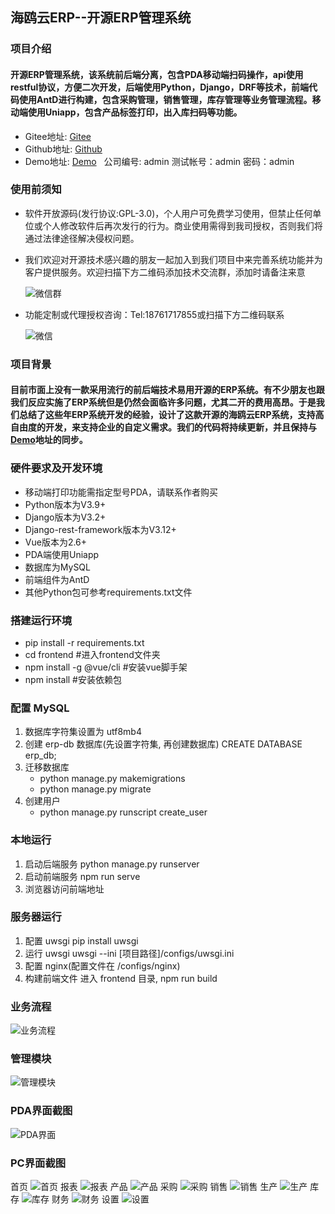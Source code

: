 ## 海鸥云ERP--开源ERP管理系统
### 项目介绍
#### 开源ERP管理系统，该系统前后端分离，包含PDA移动端扫码操作，api使用restful协议，方便二次开发，后端使用Python，Django，DRF等技术，前端代码使用AntD进行构建，包含采购管理，销售管理，库存管理等业务管理流程。移动端使用Uniapp，包含产品标签打印，出入库扫码等功能。
* Gitee地址: [Gitee](https://gitee.com/haioucloud/erp)
* Github地址: [Github](https://github.com/lianzhanshu/oms)
* Demo地址: [Demo](http://114.218.158.78:12222/) &nbsp;&nbsp;公司编号: admin  测试帐号：admin  密码：admin

### 使用前须知
* 软件开放源码(发行协议:GPL-3.0)，个人用户可免费学习使用，但禁止任何单位或个人修改软件后再次发行的行为。商业使用需得到我司授权，否则我们将通过法律途径解决侵权问题。
* 我们欢迎对开源技术感兴趣的朋友一起加入到我们项目中来完善系统功能并为客户提供服务。欢迎扫描下方二维码添加技术交流群，添加时请备注来意

   ![微信群](https://gitee.com/haioucloud/erp/raw/master/img/%E5%BE%AE%E4%BF%A1%E7%BE%A4.png)
* 功能定制或代理授权咨询：Tel:18761717855或扫描下方二维码联系

   ![微信](https://gitee.com/haioucloud/erp/raw/master/img/%E5%BE%AE%E4%BF%A1.png)

### 项目背景
#### 目前市面上没有一款采用流行的前后端技术易用开源的ERP系统。有不少朋友也跟我们反应实施了ERP系统但是仍然会面临许多问题，尤其二开的费用高昂。于是我们总结了这些年ERP系统开发的经验，设计了这款开源的海鸥云ERP系统，支持高自由度的开发，来支持企业的自定义需求。我们的代码将持续更新，并且保持与[Demo](http://114.218.158.78:12222/)地址的同步。

### 硬件要求及开发环境
* 移动端打印功能需指定型号PDA，请联系作者购买
* Python版本为V3.9+
* Django版本为V3.2+
* Django-rest-framework版本为V3.12+
* Vue版本为2.6+
* PDA端使用Uniapp
* 数据库为MySQL
* 前端组件为AntD
* 其他Python包可参考requirements.txt文件

### 搭建运行环境

* pip install -r requirements.txt
* cd frontend  #进入frontend文件夹
* npm install -g @vue/cli  #安装vue脚手架
* npm install  #安装依赖包

### 配置 MySQL

1. 数据库字符集设置为 utf8mb4
2. 创建 erp-db 数据库(先设置字符集, 再创建数据库)
    CREATE DATABASE erp_db;
3. 迁移数据库
    * python manage.py makemigrations
    * python manage.py migrate
4. 创建用户
    * python manage.py runscript create_user

### 本地运行

1. 启动后端服务
    python manage.py runserver
2. 启动前端服务
    npm run serve
3. 浏览器访问前端地址

### 服务器运行

1. 配置 uwsgi
    pip install uwsgi
2. 运行 uwsgi
    uwsgi --ini [项目路径]/configs/uwsgi.ini
3. 配置 nginx(配置文件在 /configs/nginx)
4. 构建前端文件
    进入 frontend 目录, npm run build

### 业务流程
![业务流程](https://gitee.com/haioucloud/erp/raw/master/img/ERP%20Workflow.png)

### 管理模块
![管理模块](https://gitee.com/haioucloud/erp/raw/master/img/ERP%E6%A8%A1%E5%9D%97.png)

### PDA界面截图
![PDA界面](https://gitee.com/haioucloud/erp/raw/master/img/PDA%E7%95%8C%E9%9D%A2.png)

### PC界面截图
首页
![首页](https://gitee.com/haioucloud/erp/raw/master/img/%E9%A6%96%E9%A1%B5.png)
报表
![报表](https://gitee.com/haioucloud/erp/raw/master/img/%E6%8A%A5%E8%A1%A8.png)
产品
![产品](https://gitee.com/haioucloud/erp/raw/master/img/%E4%BA%A7%E5%93%81.png)
采购
![采购](https://gitee.com/haioucloud/erp/raw/master/img/%E9%87%87%E8%B4%AD.png)
销售
![销售](https://gitee.com/haioucloud/erp/raw/master/img/%E9%94%80%E5%94%AE.png)
生产
![生产](https://gitee.com/haioucloud/erp/raw/master/img/%E7%94%9F%E4%BA%A7.png)
库存
![库存](https://gitee.com/haioucloud/erp/raw/master/img/%E5%BA%93%E5%AD%98.png)
财务
![财务](https://gitee.com/haioucloud/erp/raw/master/img/%E8%B4%A2%E5%8A%A1.png)
设置
![设置](https://gitee.com/haioucloud/erp/raw/master/img/%E8%AE%BE%E7%BD%AE.png)